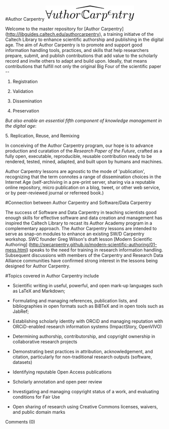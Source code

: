 #Author Carpentry                ![Author Carpentry Logo](AClogo.jpg)

Welcome to the master repository for [Author Carpentry] (http://libguides.caltech.edu/authorcarpentry), a training initiatve  of the Caltech Library to enhance scientific authorship and publishing in the digital age. The aim of Author Carpentry is to promote and support good information handling tools, practices, and skills that help researchers prepare, submit, and publish contributions that add value to the scholarly record and invite others to adapt and build upon. Ideally, that means contributions that fulfill not only the original Big Four of the scientific paper --

1. Registration

2. Validation

3. Dissemination

4. Preservation

*But also enable an essential fifth component of knowledge management in the digital age*:

  5\. Replication, Reuse, and Remixing

In conceiving of the Author Carpentry program, our hope is to advance production and curatation of the *Research Paper of the Future*, crafted as a fully open, executable, reproducible, reusable contribution ready to be rendered, tested, mined, adapted, and built upon by humans and machines. 

Author Carpentry lessons are agnostic to the mode of 'publication', recognizing that the term connotes a range of dissemination choices in the Internet Age (self-archiving in a pre-print server, sharing via a reputable online repository, micro publication on a blog, tweet, or other web service, or by peer-reviewed journal or referreed book.) 

#Connection between Author Carpentry and Software/Data Carpentry

The success of Software and Data Carpentry in teaching scientists good enough skills for effective software and data creation and management has inspired the Caltech Library to recast its Author Academy program in a complementary approach. The Author Carpentry lessons are intended to serve as snap-on modules to enhance an existing SW/D Carpentry workshop. SWC founder Greg Wilson's draft lesson [Modern Scientific Authoring] (http://swcarpentry.github.io/modern-scientific-authoring/01-mess.html) speaks to the need for training in research information handling.  Subsequent discussions with members of the Carpentry and Research Data Alliance communities have confirmed strong interest in the lessons being designed for Author Carpentry. 

#Topics covered in Author Carpentry include

* Scientific writing in useful, powerful, and open mark-up languages such as LaTeX and Markdown; 

* Formulating and managing references, publication lists, and bibliographies in open formats such as BiBTeX and in open tools such as JabRef;

* Establishing scholarly identity with ORCiD and managing reputation with ORCiD-enabled research information systems (ImpactStory, OpenVIVO) 

* Determining authorship, contributorship, and copyright ownership in collaborative research projects

* Demonstrating best practices in attribution, acknowledgement, and citation, particularly for non-traditional research outputs (software, datasets)

* Identifying reputable Open Access publications

* Scholarly annotation and open peer review

* Investigating and managing copyright status of a work, and evaluating conditions for Fair Use

* Open sharing of research using Creative Commons licenses, waivers, and public domain marks

Comments (0)
